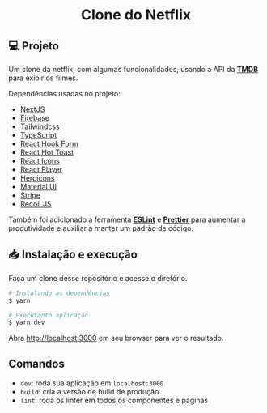 <h1 align="center">
  Clone do Netflix
</h1>

## 💻 Projeto

Um clone da netflix, com algumas funcionalidades, usando a API da [**TMDB**](https://www.themoviedb.org/) para exibir os filmes.

Dependências usadas no projeto:

-  [NextJS](https://nextjs.org/)
-  [Firebase](https://console.firebase.google.com)
-  [Tailwindcss](https://tailwindcss.com/)
-  [TypeScript](https://www.typescriptlang.org/)
-  [React Hook Form](https://react-hook-form.com/)
-  [React Hot Toast](https://react-hot-toast.com/)
-  [React Icons](https://react-icons.github.io/react-icons/)
-  [React Player](https://www.npmjs.com/package/react-player)
-  [Heroicons](https://heroicons.com/)
-  [Material UI](https://mui.com/pt/)
-  [Stripe](https://stripe.com/br)
-  [Recoil JS](https://recoiljs.org/)

Também foi adicionado a ferramenta [**ESLint**](https://eslint.org/) e [**Prettier**](https://prettier.io/) para aumentar a produtividade e auxiliar a manter um padrão de código.

## 📥 Instalação e execução

Faça um clone desse repositório e acesse o diretório.

```bash
# Instalando as dependências
$ yarn

# Executanto aplicação
$ yarn dev
```
Abra [http://localhost:3000](http://localhost:3000) em seu browser para ver o resultado.

## Comandos

- `dev`: roda sua aplicação em `localhost:3000`
- `build`: cria a versão de build de produção
- `lint`: roda os linter em todos os componentes e páginas
